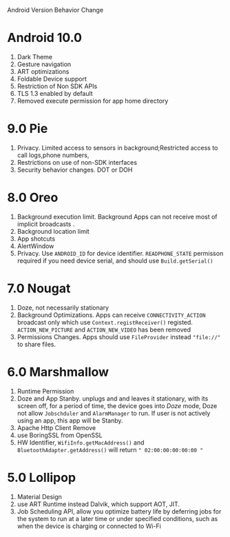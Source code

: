 Android Version Behavior Change

# Android 10.0

1. Dark Theme
2. Gesture navigation
3. ART optimizations
4. Foldable Device support
5. Restriction of Non SDK APIs
6. TLS 1.3 enabled by default
7. Removed execute permission for app home directory

# 9.0 Pie

1. Privacy. Limited access to sensors in background;Restricted access to call logs,phone numbers,
2. Restrictions on use of non-SDK interfaces
3. Security behavior changes. DOT or DOH

# 8.0 Oreo

1. Background execution limit.  Background Apps can not receive most of   implicit broadcasts .
2. Background location limit
3. App shotcuts
4. AlertWindow
5. Privacy. Use ```ANDROID_ID``` for device  identifier. ```READPHONE_STATE``` permisson required if you need device serial, and should use ``Build.getSerial()`` 

# 7.0 Nougat

1. Doze,  not necessarily stationary 
2. Background Optimizations. Apps can receive ```CONNECTIVITY_ACTION``` broadcast only which use ```Context.registReceiver()``` registed. ```ACTION_NEW_PICTURE``` and ```ACTION_NEW_VIDEO``` has been removed
3. Permissions Changes. Apps should use ```FileProvider``` instead ```"file://"``` to share files.

# 6.0 Marshmallow

1. Runtime Permission
2. Doze and App Stanby.  unplugs and  and leaves it stationary, with its screen off, for a period of time, the device goes into *Doze* mode, Doze not allow ```Jobschduler``` and ```AlarmManager``` to run.  If user is not actively using an app,  this app will be Stanby.
3. Apache Http Client Remove
4. use BoringSSL from OpenSSL
5. HW Identifier, ```WifiInfo.getMacAddress()``` and ```BluetoothAdapter.getAddress()``` will return ```" 02:00:00:00:00:00 " ```

# 5.0 Lollipop

1. Material Design
2. use ART Runtime instead Dalvik, which support AOT, JIT.
3. Job Scheduling API, allow you optimize battery life by deferring jobs for the system to run at a later time or under specified conditions, such as when the device is charging or connected to Wi-Fi  

